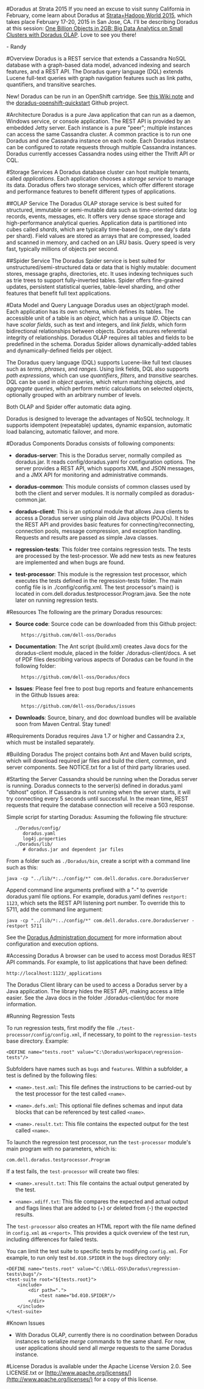 #Doradus at Strata 2015
If you need an excuse to visit sunny California in February, come learn about Doradus at [Strata+Hadoop World 2015](http://strataconf.com/big-data-conference-ca-2015/), which takes place February 17-20, 2015 in San Jose, CA. I'll be describing Doradus at this session: [One Billion Objects in 2GB: Big Data Analytics on Small Clusters with Doradus OLAP](http://strataconf.com/big-data-conference-ca-2015/public/schedule/detail/38276). Love to see you there!

\- Randy

#Overview
Doradus is a REST service that extends a Cassandra NoSQL database with a
graph-based data model, advanced indexing and search features, and a REST API.
The Doradus query language (DQL) extends Lucene full-text queries with graph
navigation features such as link paths, quantifiers, and transitive searches.

New! Doradus can be run in an OpenShift cartridge. See [this Wiki note](https://github.com/dell-oss/Doradus/wiki#openshift-cartridge) and the [doradus-openshift-quickstart](https://github.com/dell-oss/doradus-openshift-quickstart) Github project.


#Architecture
Doradus is a pure Java application that can run as a daemon, Windows service, or
console application. The REST API is provided by an embedded Jetty server. Each
instance is a pure "peer"; multiple instances can access the same Cassandra
cluster. A common practice is to run one Doradus and one Cassandra instance on
each node. Each Doradus instance can be configured to rotate requests through
multiple Cassandra instances. Doradus currently accesses Cassandra nodes using
either the Thrift API or CQL.

#Storage Services
A Doradus database cluster can host multiple tenants, called *applications*.
Each application chooses a *storage service* to manage its data. Doradus offers
two storage services, which offer different storage and performance features to
benefit different types of applications.

##OLAP Service
The Doradus OLAP storage service is best suited for structured, immutable or
semi-mutable data such as time-oriented data: log records, events, messages,
etc. It offers very dense space storage and high-performance analytical queries.
Application data is partitioned into cubes called *shards*, which are typically
time-based (e.g., one day's data per shard). Field values are stored as arrays
that are compressed, loaded and scanned in memory, and cached on an LRU basis.
Query speed is very fast, typically millions of objects per second.

##Spider Service
The Doradus Spider service is best suited for unstructured/semi-structured data
or data that is highly mutable: document stores, message graphs, directories,
etc. It uses indexing techniques such as trie trees to support fully-inverted
tables. Spider offers fine-grained updates, persistent statistical queries,
table-level sharding, and other features that benefit full text applications.
   
#Data Model and Query Language
Doradus uses an object/graph model. Each application has its own schema, which
defines its tables. The accessible unit of a table is an *object*, which has a
unique *ID*. Objects can have *scalar fields*, such as text and integers, and
*link fields*, which form bidirectional relationships between objects. Doradus
ensures referential integrity of relationships. Doradus OLAP requires all tables
and fields to be predefined in the schema. Doradus Spider allows
dynamically-added tables and dynamically-defined fields per object.

The Doradus query language (DQL) supports Lucene-like full text clauses such as
*terms*, *phrases*, and *ranges*. Using link fields, DQL also supports *path
expressions*, which can use *quantifiers*, *filters*, and *transitive* searches.
DQL can be used in *object queries*, which return matching objects, and
*aggregate queries*, which perform metric calculations on selected objects,
optionally grouped with an arbitrary number of levels.

Both OLAP and Spider offer automatic data aging.

Doradus is designed to leverage the advantages of NoSQL technology. It supports
idempotent (repeatable) updates, dynamic expansion, automatic load balancing,
automatic failover, and more.

#Doradus Components
Doradus consists of following components:

- **doradus-server**: This is the Doradus server, normally compiled as
  doradus.jar. It reads config/doradus.yaml for configuration options. The
  server provides a REST API, which supports XML and JSON messages, and a JMX
  API for monitoring and administrative commands.
  
- **doradus-common**: This module consists of common classes used by both the
  client and server modules. It is normally compiled as doradus-common.jar.
  
- **doradus-client**: This is an optional module that allows Java clients to
  access a Doradus server using plain old Java objects (POJOs). It hides the
  REST API and provides basic features for connecting/reconnecting, connection
  pools, message compression, and exception handling. Requests and results are
  passed as simple Java classes.

- **regression-tests**: This folder tree contains regression tests. The tests
  are processed by the test-processor. We add new tests as new features are
  implemented and when bugs are found.

- **test-processor**: This module is the regression test processor, which
  executes the tests defined in the regression-tests folder. The main config
  file is in ./config/config.xml. The test processor's main() is located in
  com.dell.doradus.testprocessor.Program.java. See the note later on running
  regression tests.
  
#Resources
The following are the primary Doradus resources:

- **Source code**: Source code can be downloaded from this Github project:

		https://github.com/dell-oss/Doradus
       
- **Documentation**: The Ant script (build.xml) creates Java docs for the
  doradus-client module, placed in the folder ./doradus-client/docs. A set of
  PDF files describing various aspects of Doradus can be found in the following
  folder:

		https://github.com/dell-oss/Doradus/docs
    
- **Issues**: Please feel free to post bug reports and feature enhancements in
  the Github Issues area:
  
		https://github.com/dell-oss/Doradus/issues
    
- **Downloads**: Source, binary, and doc download bundles will be available soon
  from Maven Central. Stay tuned!

#Requirements
Doradus requires Java 1.7 or higher and Cassandra 2.x, which must be installed
separately.

#Building Doradus
The project contains both Ant and Maven build scripts, which will download
required jar files and build the client, common, and server components. See
NOTICE.txt for a list of third party libraries used.

#Starting the Server
Cassandra should be running when the Doradus server is running. Doradus connects
to the server(s) defined in doradus.yaml "dbhost" option. If Cassandra is not
running when the server starts, it will try connecting every 5 seconds until
successful. In the mean time, REST requests that require the database connection
will receive a 503 response.

Simple script for starting Doradus: Assuming the following file structure:

```
   ./Doradus/config/
      doradus.yaml
      log4j.properties
   ./Doradus/lib/
      # doradus.jar and dependent jar files
```

From a folder such as `./Doradus/bin`, create a script with a command line such as
this:

    java -cp "../lib/*:../config/*" com.dell.doradus.core.DoradusServer
    
Append command line arguments prefixed with a "-" to override doradus.yaml file
options. For example, doradus.yaml defines `restport: 1123`, which sets the REST
API listening port number. To override this to 5711, add the command line
argument:

    java -cp "../lib/*:../config/*" com.dell.doradus.core.DoradusServer -restport 5711
    
See the [Doradus Administration document](https://github.com/dell-oss/Doradus/blob/master/docs/Doradus%20Administration.pdf) for more information about configuration
and execution options.

#Accessing Doradus
A browser can be used to access most Doradus REST API commands. For example, to
list applications that have been defined:

    http://localhost:1123/_applications
    
The Doradus Client library can be used to access a Doradus server by a Java
application. The library hides the REST API, making access a little easier. See
the Java docs in the folder ./doradus-client/doc for more information.

#Running Regression Tests

To run regression tests, first modify the file `./test-processor/config/config.xml`, if
necessary, to point to the `regression-tests` base directory. Example:

	<DEFINE name="tests.root" value="C:\Doradus\workspace\regression-tests"/>

Subfolders have names such as `bugs` and `features`. Within a subfolder, a test is defined
by the following files:

* `<name>.test.xml`: This file defines the instructions to be carried-out by the test
  processor for the test called `<name>`.

* `<name>.defs.xml`: This optional file defines schemas and input data blocks that can be
  referenced by test called `<name>`.

* `<name>.result.txt`: This file contains the expected output for the test called `<name>`.

To launch the regression test processor, run the `test-processor` module's main program
with no parameters, which is:

	com.dell.doradus.testprocessor.Program

If a test fails, the `test-processor` will create two files:

* `<name>.xresult.txt`: This file contains the actual output generated by the test.

* `<name>.xdiff.txt`: This file compares the expected and actual output and flags lines
  that are added to (+) or deleted from (-) the expected results.

The `test-processor` also creates an HTML report with the file name defined in `config.xml`
as `<report>`. This provides a quick overview of the test run, including differences for
failed tests.

You can limit the test suite to specific tests by modifying `config.xml`. For example,
to run only test `bd.010.SPIDER` in the `bugs` directory only:

	<DEFINE name="tests.root" value="C:\DELL-OSS\Doradus\regression-tests\bugs"/>
	<test-suite root="${tests.root}">
    	<include>
        	<dir path=".">
            	<test name="bd.010.SPIDER"/>
			</dir>
		</include>
	</test-suite>

#Known Issues
- With Doradus OLAP, currently there is no coordination between Doradus
  instances to serialize *merge* commands to the same shard. For now, user
  applications should send all *merge* requests to the same Doradus instance.

 
#License
Doradus is available under the Apache License Version 2.0. See LICENSE.txt or
[http://www.apache.org/licenses/](http://www.apache.org/licenses/) for a copy of this license.
